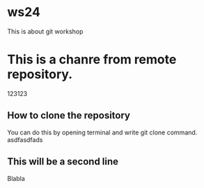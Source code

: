 # ws24
This is about git workshop

# This is a chanre from remote repository.
123123

## How to clone the repository
You can do this by opening terminal and write git clone command.
asdfasdfads

## This will be a second line
Blabla 

